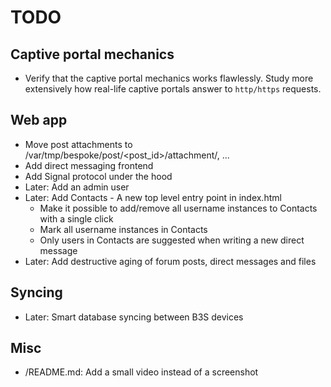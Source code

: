 # TODO

## Captive portal mechanics

* Verify that the captive portal mechanics works flawlessly. Study more
  extensively how real-life captive portals answer to `http/https` requests.

## Web app

* Move post attachments to /var/tmp/bespoke/post/<post_id>/attachment/<filename>, ...
* Add direct messaging frontend
* Add Signal protocol under the hood
* Later: Add an admin user
* Later: Add Contacts - A new top level entry point in index.html
  - Make it possible to add/remove all username instances to Contacts with a
    single click
  - Mark all username instances in Contacts
  - Only users in Contacts are suggested when writing a new direct message
* Later: Add destructive aging of forum posts, direct messages and files

## Syncing

- Later: Smart database syncing between B3S devices

## Misc

- /README.md: Add a small video instead of a screenshot
